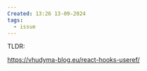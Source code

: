 ```yaml
---
Created: 13:26 13-09-2024
tags:
  - issue
---
```


TLDR: 

https://vhudyma-blog.eu/react-hooks-useref/